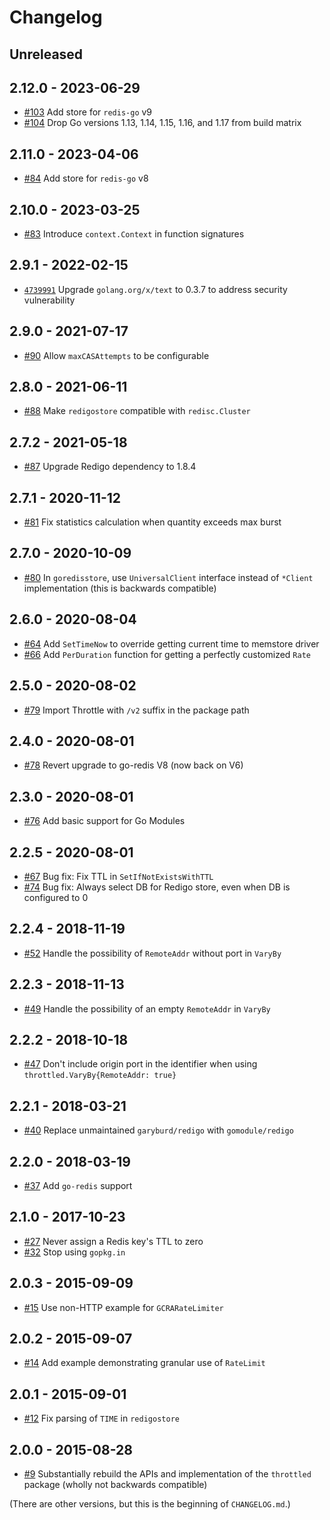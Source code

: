 # Changelog

## Unreleased

## 2.12.0 - 2023-06-29
* [#103](https://github.com/throttled/throttled/pull/103) Add store for `redis-go` v9
* [#104](https://github.com/throttled/throttled/pull/104) Drop Go versions 1.13, 1.14, 1.15, 1.16, and 1.17 from build matrix

## 2.11.0 - 2023-04-06
* [#84](https://github.com/throttled/throttled/pull/84) Add store for `redis-go` v8

## 2.10.0 - 2023-03-25
* [#83](https://github.com/throttled/throttled/pull/83) Introduce `context.Context` in function signatures

## 2.9.1 - 2022-02-15
* [`4739991`](https://github.com/throttled/throttled/commit/47399910777c4780f3f48a8a5aa305318d9798ae) Upgrade `golang.org/x/text` to 0.3.7 to address security vulnerability

## 2.9.0 - 2021-07-17
* [#90](https://github.com/throttled/throttled/pull/90) Allow `maxCASAttempts` to be configurable

## 2.8.0 - 2021-06-11
* [#88](https://github.com/throttled/throttled/pull/88) Make `redigostore` compatible with `redisc.Cluster`

## 2.7.2 - 2021-05-18
* [#87](https://github.com/throttled/throttled/pull/87) Upgrade Redigo dependency to 1.8.4

## 2.7.1 - 2020-11-12
* [#81](https://github.com/throttled/throttled/pull/81) Fix statistics calculation when quantity exceeds max burst

## 2.7.0 - 2020-10-09
* [#80](https://github.com/throttled/throttled/pull/80) In `goredisstore`, use `UniversalClient` interface instead of `*Client` implementation (this is backwards compatible)

## 2.6.0 - 2020-08-04
* [#64](https://github.com/throttled/throttled/pull/64) Add `SetTimeNow` to override getting current time to memstore driver
* [#66](https://github.com/throttled/throttled/pull/66) Add `PerDuration` function for getting a perfectly customized `Rate`

## 2.5.0 - 2020-08-02
* [#79](https://github.com/throttled/throttled/pull/79) Import Throttle with `/v2` suffix in the package path

## 2.4.0 - 2020-08-01
* [#78](https://github.com/throttled/throttled/pull/78) Revert upgrade to go-redis V8 (now back on V6)

## 2.3.0 - 2020-08-01
* [#76](https://github.com/throttled/throttled/pull/76) Add basic support for Go Modules

## 2.2.5 - 2020-08-01
* [#67](https://github.com/throttled/throttled/pull/67) Bug fix: Fix TTL in `SetIfNotExistsWithTTL`
* [#74](https://github.com/throttled/throttled/pull/74) Bug fix: Always select DB for Redigo store, even when DB is configured to 0

## 2.2.4 - 2018-11-19
* [#52](https://github.com/throttled/throttled/pull/52) Handle the possibility of `RemoteAddr` without port in `VaryBy`

## 2.2.3 - 2018-11-13
* [#49](https://github.com/throttled/throttled/pull/49) Handle the possibility of an empty `RemoteAddr` in `VaryBy`

## 2.2.2 - 2018-10-18
* [#47](https://github.com/throttled/throttled/pull/47) Don't include origin port in the identifier when using `throttled.VaryBy{RemoteAddr: true}`

## 2.2.1 - 2018-03-21
* [#40](https://github.com/throttled/throttled/pull/40) Replace unmaintained `garyburd/redigo` with `gomodule/redigo`

## 2.2.0 - 2018-03-19
* [#37](https://github.com/throttled/throttled/pull/37) Add `go-redis` support

## 2.1.0 - 2017-10-23
* [#27](https://github.com/throttled/throttled/pull/27) Never assign a Redis key's TTL to zero
* [#32](https://github.com/throttled/throttled/pull/32) Stop using `gopkg.in`

## 2.0.3 - 2015-09-09
* [#15](https://github.com/throttled/throttled/pull/15) Use non-HTTP example for `GCRARateLimiter`

## 2.0.2 - 2015-09-07
* [#14](https://github.com/throttled/throttled/pull/14) Add example demonstrating granular use of `RateLimit`

## 2.0.1 - 2015-09-01
* [#12](https://github.com/throttled/throttled/pull/12) Fix parsing of `TIME` in `redigostore`

## 2.0.0 - 2015-08-28
* [#9](https://github.com/throttled/throttled/pull/9) Substantially rebuild the APIs and implementation of the `throttled` package (wholly not backwards compatible)

(There are other versions, but this is the beginning of `CHANGELOG.md`.)

<!--
# vim: set tw=0:
-->
